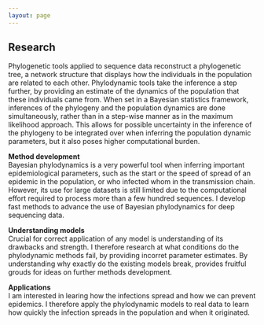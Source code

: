 ```yaml
---
layout: page
---
```


## Research  

Phylogenetic tools applied to sequence data reconstruct a phylogenetic tree, a network structure that displays how the individuals in the population are related to each other. Phylodynamic tools take the inference a step further, by providing an estimate of the dynamics of the population that these individuals came from. When set in a Bayesian statistics framework, inferences of the phylogeny and the population dynamics are done simultaneously, rather than in a step-wise manner as in the maximum likelihood approach. This allows for possible uncertainty in the inference of the phylogeny to be integrated over when inferring the population dynamic parameters, but it also poses higher computational burden.

**Method development**  
Bayesian phylodynamics is a very powerful tool when inferring important epidemiological parameters, such as the start or the speed of spread of an epidemic in the population, or who infected whom in the transmission chain. However, its use for large datasets is still limited due to the computational effort required to process more than a few hundred sequences.
I develop fast methods to advance the use of Bayesian phylodynamics for deep sequencing data. 

**Understanding models**  
Crucial for correct application of any model is understanding of its drawbacks and strength. I therefore research at what conditions do the phylodynamic methods fail, by providing incorret parameter estimates. By understanding why exactly do the existing models break, provides fruitful grouds for ideas on further methods development.

**Applications**  
I am interested in learing how the infections spread and how we can prevent epidemics. I therefore apply the phylodynamic models to real data to learn how quickly the infection spreads in the population and when it originated.
